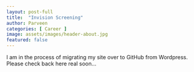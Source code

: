 ```yaml
---
layout: post-full
title:  "Invision Screening"
author: Parveen
categories: [ Career ]
image: assets/images/header-about.jpg
featured: false
---
```

I am in the process of migrating my site over to GitHub from Wordpress. Please check back here real soon...
